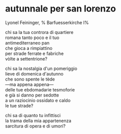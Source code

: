# autunnale per san lorenzo

Lyonel Feininger, %
Barfuesserkirche I%

chi sa la tua controra di quartiere  
romana tanto poco e il tuo  
antimediterraneo pan  
che gioca a rimpiattino  
per strade ferrate e fabriche  
vòlte a settentrione?

chi sa la nostalgia d'un pomeriggio  
lieve di domenica d'autunno  
che sono spente le tède  
—ma appena appena—  
delle tue ebdomadarie tesmoforie  
e già si danno per sedotte  
a un raziocinio ossidato e caldo  
le tue strade?

chi sa di quanto tu infittisci  
la trama della mia appartenenza  
sarcitura di opera e di umori?
